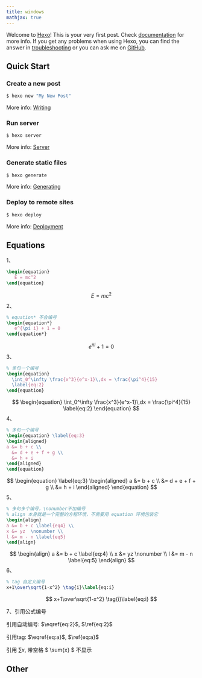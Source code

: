 ```yaml
---
title: windows
mathjax: true
---
```

Welcome to [Hexo](https://hexo.io/)! This is your very first post. Check [documentation](https://hexo.io/docs/) for more info. If you get any problems when using Hexo, you can find the answer in [troubleshooting](https://hexo.io/docs/troubleshooting.html) or you can ask me on [GitHub](https://github.com/hexojs/hexo/issues).

## Quick Start

### Create a new post

``` bash
$ hexo new "My New Post"
```

More info: [Writing](https://hexo.io/docs/writing.html)

### Run server

``` bash
$ hexo server
```

More info: [Server](https://hexo.io/docs/server.html)

### Generate static files

``` bash
$ hexo generate
```

More info: [Generating](https://hexo.io/docs/generating.html)

### Deploy to remote sites

``` bash
$ hexo deploy
```

More info: [Deployment](https://hexo.io/docs/one-command-deployment.html)

## Equations

1、

```latex
\begin{equation}
   E = mc^2
\end{equation}
```


$$
\begin{equation}
   E = mc^2
\end{equation}
$$
2、

```latex
% equation* 不会编号
\begin{equation*}
   e^{\pi i} + 1 = 0
\end{equation*}
```


$$
\begin{equation*}
   e^{\pi i} + 1 = 0
\end{equation*}
$$
3、

```latex
% 单句一个编号
\begin{equation}
  \int_0^\infty \frac{x^3}{e^x-1}\,dx = \frac{\pi^4}{15}
  \label{eq:2}
\end{equation}
```


$$
\begin{equation}
  \int_0^\infty \frac{x^3}{e^x-1}\,dx = \frac{\pi^4}{15}
  \label{eq:2}
\end{equation}
$$
4、

```latex
% 多句一个编号
\begin{equation} \label{eq:3}
\begin{aligned}
a &= b + c \\
  &= d + e + f + g \\
  &= h + i
\end{aligned}
\end{equation}
```



$$
\begin{equation} \label{eq:3}
\begin{aligned}
a &= b + c \\
  &= d + e + f + g \\
  &= h + i
\end{aligned}
\end{equation}
$$
5、

```latex
% 多句多个编号，\nonumber不加编号
% align 本身就是一个完整的方程环境，不需要用 equation 环境包装它
\begin{align}
a &= b + c \label{eq4} \\
x &= yz  \nonumber \\
l &= m - n \label{eq5} 
\end{align}
```


$$
\begin{align}
a &= b + c \label{eq:4} \\
x &= yz  \nonumber \\
l &= m - n \label{eq:5} 
\end{align}
$$
6、

```latex
% tag 自定义编号
x+1\over\sqrt{1-x^2} \tag{i}\label{eq:i}
```


$$
x+1\over\sqrt{1-x^2} \tag{i}\label{eq:i}
$$

7、引用公式编号

引用自动编号: $\eqref{eq:2}$, $\ref{eq:2}$

引用tag: $\eqref{eq:a}$, $\ref{eq:a}$

引用 $\sum{x}$, 带空格 $ \sum{x} $ 不显示

## Other

